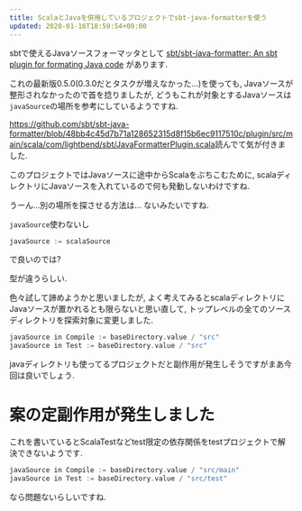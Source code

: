 ```yaml
---
title: ScalaとJavaを併用しているプロジェクトでsbt-java-formatterを使う
updated: 2020-01-16T18:59:54+09:00
---
```


sbtで使えるJavaソースフォーマッタとして
[sbt/sbt-java-formatter: An sbt plugin for formating Java code](https://github.com/sbt/sbt-java-formatter)
があります.

これの最新版0.5.0(0.3.0だとタスクが増えなかった…)を使っても,
Javaソースが整形されなかったので首を捻りましたが,
どうもこれが対象とするJavaソースは
`javaSource`の場所を参考にしているようですね.

<https://github.com/sbt/sbt-java-formatter/blob/48bb4c45d7b71a128652315d8f15b6ec9117510c/plugin/src/main/scala/com/lightbend/sbt/JavaFormatterPlugin.scala>読んでて気が付きました.

このプロジェクトではJavaソースに途中からScalaをぶちこむために,
scalaディレクトリにJavaソースを入れているので何も発動しないわけですね.

うーん…別の場所を探させる方法は…
ないみたいですね.

`javaSource`使わないし

~~~scala
javaSource := scalaSource
~~~

で良いのでは?

型が違うらしい.

色々試して諦めようかと思いましたが,
よく考えてみるとscalaディレクトリにJavaソースが置かれるとも限らないと思い直して,
トップレベルの全てのソースディレクトリを探索対象に変更しました.

~~~scala
javaSource in Compile := baseDirectory.value / "src"
javaSource in Test := baseDirectory.value / "src"
~~~

javaディレクトリも使ってるプロジェクトだと副作用が発生しそうですがまあ今回は良いでしょう.

# 案の定副作用が発生しました

これを書いているとScalaTestなどtest限定の依存関係をtestプロジェクトで解決できないようです.

~~~scala
javaSource in Compile := baseDirectory.value / "src/main"
javaSource in Test := baseDirectory.value / "src/test"
~~~

なら問題ないらしいですね.
